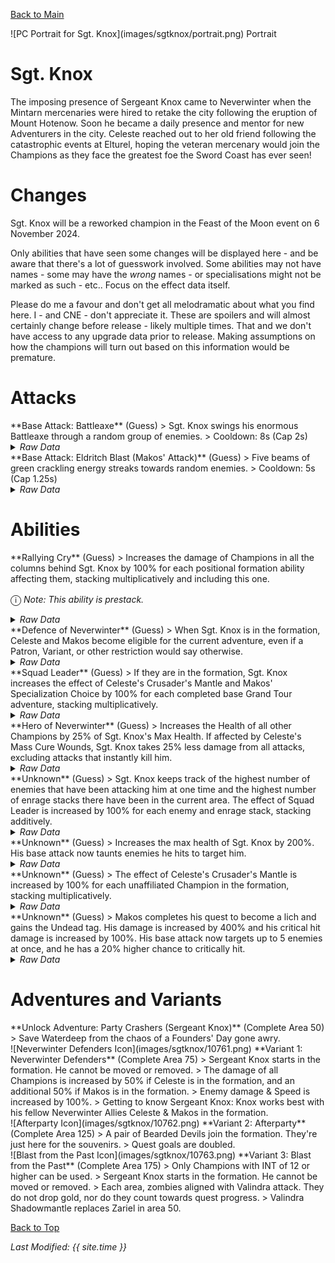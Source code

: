 [Back to Main](index.md)

<span class="championPortraitsRow">
    <span class="championPortraitsColumn">
        <span class="championPortraitsImage">
            ![PC Portrait for Sgt. Knox](images/sgtknox/portrait.png)
        </span>
        <span>
        Portrait
        </span>
    </span>
</span>

# Sgt. Knox

The imposing presence of Sergeant Knox came to Neverwinter when the Mintarn mercenaries were hired to retake the city following the eruption of Mount Hotenow. Soon he became a daily presence and mentor for new Adventurers in the city. Celeste reached out to her old friend following the catastrophic events at Elturel, hoping the veteran mercenary would join the Champions as they face the greatest foe the Sword Coast has ever seen!

# Changes

Sgt. Knox will be a reworked champion in the Feast of the Moon event on 6 November 2024.

Only abilities that have seen some changes will be displayed here - and be aware that there's a lot of guesswork involved. Some abilities may not have names - some may have the *wrong* names - or specialisations might not be marked as such - etc.. Focus on the effect data itself.

Please do me a favour and don't get all melodramatic about what you find here. I - and CNE - don't appreciate it. These are spoilers and will almost certainly change before release - likely multiple times. That and we don't have access to any upgrade data prior to release. Making assumptions on how the champions will turn out based on this information would be premature.

# Attacks

<div markdown="1" class="abilityBorder"><div markdown="1" class="abilityBorderInner">
**Base Attack: Battleaxe** (Guess)
> Sgt. Knox swings his enormous Battleaxe through a random group of enemies.  
> Cooldown: 8s (Cap 2s)
<details><summary><em>Raw Data</em></summary>
<p>
<pre>
{
    "id": 817,
    "name": "Battleaxe",
    "description": "Sgt. Knox swings his enormous Battleaxe through a random group of enemies.",
    "long_description": "Sgt. Knox swings his enormous Battleaxe through a random group of enemies.",
    "graphic_id": 0,
    "target": "random",
    "num_targets": 1,
    "aoe_radius": 150,
    "damage_modifier": 1,
    "cooldown": 8,
    "animations": [
        {
            "type": "melee_attack",
            "target_offset_x": -75,
            "damage_frame": 18,
            "jump_sound": 30,
            "sound_frames": {
                "15": 189
            }
        }
    ],
    "tags": [
        "melee"
    ],
    "damage_types": [
        "melee"
    ]
}
</pre>
</p>
</details>
</div></div>

<div markdown="1" class="abilityBorder"><div markdown="1" class="abilityBorderInner">
**Base Attack: Eldritch Blast (Makos' Attack)** (Guess)
> Five beams of green crackling energy streaks towards random enemies.  
> Cooldown: 5s (Cap 1.25s)
<details><summary><em>Raw Data</em></summary>
<p>
<pre>
{
    "id": 816,
    "name": "Eldritch Blast",
    "description": "Five beams of green crackling energy streaks towards random enemies.",
    "long_description": "Five beams of green crackling energy streaks towards random enemies.",
    "graphic_id": 1,
    "target": "random",
    "num_targets": 5,
    "aoe_radius": 0,
    "damage_modifier": 1,
    "cooldown": 5,
    "animations": [
        {
            "type": "makos_knox_attack",
            "start_shoot_frame": 18,
            "end_shoot_frame": 41,
            "visual_damage_start_frame": 24,
            "num_attacks": 5,
            "shoot_offset": {
                "x": 120,
                "y": -75
            },
            "target_offset_x": -100,
            "target_offset_y": -50,
            "impact_graphic_id": 751,
            "beam_graphic_id": [
                752
            ]
        }
    ],
    "tags": [
        "ranged"
    ],
    "damage_types": [
        "magic"
    ]
}
</pre>
</p>
</details>
</div></div>

# Abilities

<div markdown="1" class="abilityBorder"><div markdown="1" class="abilityBorderInner">
**Rallying Cry** (Guess)
> Increases the damage of Champions in all the columns behind Sgt. Knox by 100% for each positional formation ability affecting them, stacking multiplicatively and including this one.

<span style="font-size:1.2em;">ⓘ</span> *Note: This ability is prestack.*
<details><summary><em>Raw Data</em></summary>
<p>
<pre>
{
    "id": 2128,
    "flavour_text": "",
    "description": {
        "desc": "Increases the damage of Champions in all the columns behind $source by $(not_buffed amount)% for each positional formation ability affecting them, stacking multiplicatively and including this one."
    },
    "effect_keys": [
        {
            "effect_string": "pre_stack,100"
        },
        {
            "effect_string": "hero_dps_multiplier_mult,100",
            "amount_expr": "upgrade_amount(15953,0)",
            "targets": [
                "behind"
            ],
            "amount_func": "mult",
            "stack_func": "per_positional_formation_ability",
            "show_bonus": true,
            "stack_title": "Positional Formation Abilities",
            "show_stats_on_receiver": true,
            "show_bonus_on_receiver_only": true,
            "off_when_benched": true,
            "override_key_desc": "Increases the damage of $target by $(not_buffed amount)% for every positional formation ability affecting them."
        }
    ],
    "requirements": "",
    "graphic_id": 10775,
    "large_graphic_id": 0,
    "properties": {
        "is_formation_ability": true,
        "owner_use_outgoing_description": true,
        "default_bonus_index": 0,
        "indexed_effect_properties": true,
        "per_effect_index_bonuses": true
    }
}
</pre>
</p>
</details>
</div></div>

<div markdown="1" class="abilityBorder"><div markdown="1" class="abilityBorderInner">
**Defence of Neverwinter** (Guess)
> When Sgt. Knox is in the formation, Celeste and Makos become eligible for the current adventure, even if a Patron, Variant, or other restriction would say otherwise.
<details><summary><em>Raw Data</em></summary>
<p>
<pre>
{
    "id": 2129,
    "flavour_text": "",
    "description": {
        "desc": "When $source is in the formation, Celeste and Makos become eligible for the current adventure, even if a Patron, Variant, or other restriction would say otherwise."
    },
    "effect_keys": [
        {
            "off_when_benched": true,
            "effect_string": "force_allow_hero",
            "hero_ids": [
                2,
                9
            ]
        }
    ],
    "requirements": "",
    "graphic_id": 24880,
    "large_graphic_id": 24874,
    "properties": {
        "owner_use_outgoing_description": true
    }
}
</pre>
</p>
</details>
</div></div>

<div markdown="1" class="abilityBorder"><div markdown="1" class="abilityBorderInner">
**Squad Leader** (Guess)
> If they are in the formation, Sgt. Knox increases the effect of Celeste's Crusader's Mantle and Makos' Specialization Choice by 100% for each completed base Grand Tour adventure, stacking multiplicatively.
<details><summary><em>Raw Data</em></summary>
<p>
<pre>
{
    "id": 2130,
    "flavour_text": "",
    "description": {
        "desc": "If they are in the formation, $source increases the effect of Celeste's Crusader's Mantle and Makos' Specialization Choice by $amount% for each completed base Grand Tour adventure, stacking multiplicatively."
    },
    "effect_keys": [
        {
            "off_when_benched": true,
            "effect_string": "buff_upgrades,100,24,139,140",
            "targets": [
                "other"
            ],
            "stacks_multiply": true,
            "amount_func": "mult",
            "stack_func": "get_stat",
            "stat": "GrandTourBaseAdventuresCompleted",
            "ided_stat_id": 1,
            "ided_stat_handler": "CompletedBaseAdventures",
            "use_computed_amount_for_description": true,
            "skip_effect_key_desc": true,
            "amount_updated_listeners": [
                "stat_changed,GrandTourBaseAdventuresCompleted"
            ],
            "show_bonus": true
        }
    ],
    "requirements": "",
    "graphic_id": 24881,
    "large_graphic_id": 24875,
    "properties": {
        "is_formation_ability": true,
        "owner_use_outgoing_description": true
    }
}
</pre>
</p>
</details>
</div></div>

<div markdown="1" class="abilityBorder"><div markdown="1" class="abilityBorderInner">
**Hero of Neverwinter** (Guess)
> Increases the Health of all other Champions by 25% of Sgt. Knox's Max Health. If affected by Celeste's Mass Cure Wounds, Sgt. Knox takes 25% less damage from all attacks, excluding attacks that instantly kill him.
<details><summary><em>Raw Data</em></summary>
<p>
<pre>
{
    "id": 2131,
    "flavour_text": "",
    "description": {
        "desc": "Increases the Health of all other Champions by $amount% of $source's Max Health. If affected by Celeste's Mass Cure Wounds, $source takes 25% less damage from all attacks, excluding attacks that instantly kill him."
    },
    "effect_keys": [
        {
            "effect_string": "increase_health_by_source_percent,25",
            "targets": [
                "other"
            ],
            "off_when_benched": true
        },
        {
            "effect_string": "damage_reduction,25",
            "targets": [
                "self"
            ],
            "stack_func": "per_hero_attribute",
            "amount_func": "if",
            "per_hero_expr": "HasEffect(`celeste_heal`)&&hero_id==108",
            "amount_updated_listeners": [
                "slot_changed"
            ]
        }
    ],
    "requirements": "",
    "graphic_id": 10774,
    "large_graphic_id": 0,
    "properties": {
        "is_buff_incoming_formation_abilities_target": false,
        "owner_use_outgoing_description": true
    }
}
</pre>
</p>
</details>
</div></div>

<div markdown="1" class="abilityBorder"><div markdown="1" class="abilityBorderInner">
**Unknown** (Guess)
> Sgt. Knox keeps track of the highest number of enemies that have been attacking him at one time and the highest number of enrage stacks there have been in the current area. The effect of Squad Leader is increased by 100% for each enemy and enrage stack, stacking additively.
<details><summary><em>Raw Data</em></summary>
<p>
<pre>
{
    "id": 2132,
    "flavour_text": "",
    "description": {
        "desc": "$source keeps track of the highest number of enemies that have been attacking him at one time and the highest number of enrage stacks there have been in the current area. The effect of Squad Leader is increased by 100% for each enemy and enrage stack, stacking additively."
    },
    "effect_keys": [
        {
            "effect_string": "buff_upgrade,100,15955",
            "manual_stacking": true,
            "stacks_multiply": false,
            "show_bonus": true,
            "stack_title": "Defender Stacks"
        },
        {
            "effect_string": "monster_attack_enrage_stacker,0"
        }
    ],
    "requirements": "",
    "graphic_id": 1,
    "large_graphic_id": 0,
    "properties": {
        "is_formation_ability": true,
        "owner_use_outgoing_description": true
    }
}
</pre>
</p>
</details>
</div></div>

<div markdown="1" class="abilityBorder"><div markdown="1" class="abilityBorderInner">
**Unknown** (Guess)
> Increases the max health of Sgt. Knox by 200%. His base attack now taunts enemies he hits to target him.
<details><summary><em>Raw Data</em></summary>
<p>
<pre>
{
    "id": 2135,
    "flavour_text": "",
    "description": {
        "desc": "Increases the max health of $source by $amount%. His base attack now taunts enemies he hits to target him."
    },
    "effect_keys": [
        {
            "effect_string": "health_mult,200"
        },
        {
            "effect_string": "taunt,0",
            "base_attack_taunts": true,
            "base_attack_always_taunts": true,
            "skip_effect_key_desc": true
        }
    ],
    "requirements": "",
    "graphic_id": 1,
    "large_graphic_id": 0,
    "properties": {
        "is_formation_ability": true,
        "indexed_effect_properties": true,
        "per_effect_index_bonuses": true,
        "default_bonus_index": 0
    }
}
</pre>
</p>
</details>
</div></div>

<div markdown="1" class="abilityBorder"><div markdown="1" class="abilityBorderInner">
**Unknown** (Guess)
> The effect of Celeste's Crusader's Mantle is increased by 100% for each unaffiliated Champion in the formation, stacking multiplicatively.
<details><summary><em>Raw Data</em></summary>
<p>
<pre>
{
    "id": 2133,
    "flavour_text": "",
    "description": {
        "desc": "The effect of Celeste's Crusader's Mantle is increased by $amount% for each unaffiliated Champion in the formation, stacking multiplicatively."
    },
    "effect_keys": [
        {
            "effect_string": "buff_upgrade,100,24",
            "stack_func": "per_hero",
            "amount_func": "mult",
            "tag": "unaffiliated",
            "show_bonus": true,
            "stack_title": "Unaffiliated Champions"
        },
        {
            "effect_string": "nothing,0",
            "amount_expr": "upgrade_amount(15959,0)",
            "targets": [
                "all"
            ],
            "filter_targets": [
                {
                    "type": "hero_ids",
                    "hero_ids": [
                        2
                    ]
                }
            ],
            "override_key_desc": "The effect of Celeste's Crusader's Mantle is increased by $amount%."
        }
    ],
    "requirements": "",
    "graphic_id": 1,
    "large_graphic_id": 0,
    "properties": {
        "is_formation_ability": true,
        "indexed_effect_properties": true,
        "per_effect_index_bonuses": true,
        "default_bonus_index": 0
    }
}
</pre>
</p>
</details>
</div></div>

<div markdown="1" class="abilityBorder"><div markdown="1" class="abilityBorderInner">
**Unknown** (Guess)
> Makos completes his quest to become a lich and gains the Undead tag. His damage is increased by 400% and his critical hit damage is increased by 100%. His base attack now targets up to 5 enemies at once, and he has a 20% higher chance to critically hit.
<details><summary><em>Raw Data</em></summary>
<p>
<pre>
{
    "id": 2134,
    "flavour_text": "",
    "description": {
        "desc": "Makos completes his quest to become a lich and gains the Undead tag. His damage is increased by $(amount___2)% and his critical hit damage is increased by $(amount___3)%. His base attack now targets up to 5 enemies at once, and he has a $(amount___5)% higher chance to critically hit."
    },
    "effect_keys": [
        {
            "effect_string": "appear_dead",
            "targets": [
                "self_slot"
            ],
            "skip_effect_key_desc": true
        },
        {
            "effect_string": "hero_dps_multiplier_mult,400",
            "targets": [
                "self_slot"
            ],
            "use_computed_amount_for_description": true
        },
        {
            "effect_string": "buff_base_crit_damage_mult,100",
            "targets": [
                "self_slot"
            ],
            "skip_effect_key_desc": true
        },
        {
            "effect_string": "change_base_attack,816",
            "off_when_benched": true,
            "targets": [
                "self_slot"
            ],
            "skip_effect_key_desc": true
        },
        {
            "effect_string": "buff_base_crit_chance_add,20",
            "off_when_benched": true,
            "targets": [
                "self_slot"
            ],
            "skip_effect_key_desc": true
        }
    ],
    "requirements": [
        {
            "requirement": "hero_in_formation",
            "target_hero_id": 9
        }
    ],
    "graphic_id": 1,
    "large_graphic_id": 0,
    "properties": {
        "is_formation_ability": true,
        "owner_use_outgoing_description": false,
        "use_owner_override": true,
        "indexed_effect_properties": true,
        "per_effect_index_bonuses": true,
        "use_outgoing_description": true
    }
}
</pre>
</p>
</details>
</div></div>

# Adventures and Variants

<div markdown="1" class="abilityBorder"><div markdown="1" class="abilityBorderInner">
**Unlock Adventure: Party Crashers (Sergeant Knox)** (Complete Area 50)
> Save Waterdeep from the chaos of a Founders' Day gone awry.
</div></div>
<div markdown="1" class="abilityBorder"><div markdown="1" class="abilityBorderInner">
![Neverwinter Defenders Icon](images/sgtknox/10761.png) **Variant 1: Neverwinter Defenders** (Complete Area 75)
> Sergeant Knox starts in the formation. He cannot be moved or removed.   
> The damage of all Champions is increased by 50% if Celeste is in the formation, and an additional 50% if Makos is in the formation.  
> Enemy damage & Speed is increased by 100%.   
> Getting to know Sergeant Knox: Knox works best with his fellow Neverwinter Allies Celeste & Makos in the formation.
</div></div>
<div markdown="1" class="abilityBorder"><div markdown="1" class="abilityBorderInner">
![Afterparty Icon](images/sgtknox/10762.png) **Variant 2: Afterparty** (Complete Area 125)
> A pair of Bearded Devils join the formation. They're just here for the souvenirs.    
> Quest goals are doubled.
</div></div>
<div markdown="1" class="abilityBorder"><div markdown="1" class="abilityBorderInner">
![Blast from the Past Icon](images/sgtknox/10763.png) **Variant 3: Blast from the Past** (Complete Area 175)
> Only Champions with INT of 12 or higher can be used.   
> Sergeant Knox starts in the formation. He cannot be moved or removed.   
> Each area, zombies aligned with Valindra attack. They do not drop gold, nor do they count towards quest progress.  
> Valindra Shadowmantle replaces Zariel in area 50.
</div></div>

[Back to Top](#top)

*Last Modified: {{ site.time }}*